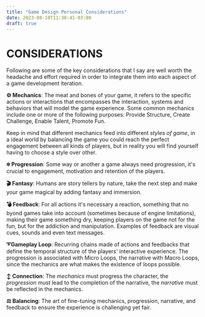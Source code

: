 ```yaml
---
title: "Game Design Personal Considerations"
date: 2023-08-10T11:30:41-03:00
draft: true
---
```


# CONSIDERATIONS
Following are some of the key considerations that I say are well worth the headache and effort required in order to integrate them into each aspect of a game development iteration.

**⚙️ Mechanics**: The meat and bones of your game, it refers to the specific actions or interactions that encompasses the interaction, systems and behaviors  that will model the game experience. Some common mechanics include one or more of the following purposes: Provide Structure, Create Challenge, Enable Talent, Promote Fun.

Keep in mind that different mechanics feed into different *styles of game*, in a ideal world by balancing the game you could reach the perfect engagement between all kinds of players, but in reality you will find yourself having to choose a style over other.

**🔯 Progression**: Some way or another a game always need progression, it's crucial to engagement, motivation and retention of the players.

**🎬 Fantasy**: Humans are story tellers by nature, take the next step and make your game magical by adding fantasy and immersion.

**💣 Feedback**: For all actions it's necessary a reaction, something that no byond games take into account (sometimes because of engine limitations), making their game something dry, keeping players on the game not for the fun, but for the addiction and manipulation. Examples of feedback are visual cues, sounds and even text messages.

**➰Gameplay Loop**: Recurring chains made of actions and feedbacks that define the temporal structure of the players' interactive experience. The progression is associated with Micro Loops, the narrative with Macro Loops, since the mechanics are what makes the existence of loops possible.

**↕️ Connection**: The *mechanics* must progress the character, the *progression* must lead to the completion of the narrative, the *narrative* must be reflected in the mechanics.

**⚖️ Balancing**: The art of fine-tuning mechanics, progression, narrative, and feedback to ensure the experience is challenging yet fair.
